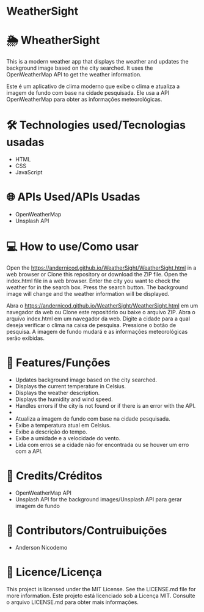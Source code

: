 # WeatherSight

# 🌦️ WheatherSight

This is a modern weather app that displays the weather and updates the background image based on the city searched. It uses the OpenWeatherMap API to get the weather information.

Este é um aplicativo de clima moderno que exibe o clima e atualiza a imagem de fundo com base na cidade pesquisada. Ele usa a API OpenWeatherMap para obter as informações meteorológicas.

# 🛠️ Technologies used/Tecnologias usadas

- HTML
- CSS
- JavaScript

# 🌐 APIs Used/APIs Usadas

- OpenWeatherMap
- Unsplash API

# 💻 How to use/Como usar

Open the https://andernicod.github.io/WeatherSight/WeatherSight.html in a web browser
or
Clone this repository or download the ZIP file.
Open the index.html file in a web browser.
Enter the city you want to check the weather for in the search box.
Press the search button.
The background image will change and the weather information will be displayed.

Abra o https://andernicod.github.io/WeatherSight/WeatherSight.html em um navegador da web
ou
Clone este repositório ou baixe o arquivo ZIP.
Abra o arquivo index.html em um navegador da web.
Digite a cidade para a qual deseja verificar o clima na caixa de pesquisa.
Pressione o botão de pesquisa.
A imagem de fundo mudará e as informações meteorológicas serão exibidas.

# 🎨 Features/Funções

- Updates background image based on the city searched.
- Displays the current temperature in Celsius.
- Displays the weather description.
- Displays the humidity and wind speed.
- Handles errors if the city is not found or if there is an error with the API.
-
- Atualiza a imagem de fundo com base na cidade pesquisada.
- Exibe a temperatura atual em Celsius.
- Exibe a descrição do tempo.
- Exibe a umidade e a velocidade do vento.
- Lida com erros se a cidade não for encontrada ou se houver um erro com a API.

# 🙏 Credits/Créditos

- OpenWeatherMap API
- Unsplash API for the background images/Unsplash API para gerar imagem de fundo

# 👨 Contributors/Contruibuições

- Anderson Nicodemo

# 📝 Licence/Licença

This project is licensed under the MIT License. See the LICENSE.md file for more information.
Este projeto está licenciado sob a Licença MIT. Consulte o arquivo LICENSE.md para obter mais informações.
